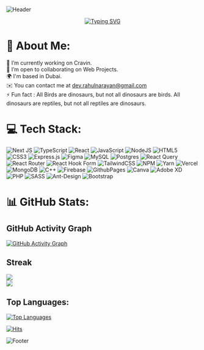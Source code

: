 ![Header](https://capsule-render.vercel.app/api?type=waving&height=120&color=0:000000,50:1F1B7F,100:6A1DFF)

<div align="center">
    <a href="https://git.io/typing-svg"><img src="https://readme-typing-svg.demolab.com?font=Fira+Code&size=32%&pause=200&color=6A1DFF&center=true&vCenter=true&width=600&height=32%&lines=Hello+there+!;My+name+is+Rahul;Welcome+to+My+Profile+!;" alt="Typing SVG" /></a>
</div>

# 💫 About Me:
🔭 I’m currently working on Cravin.<br>🤝 I’m open to collaborating on Web Projects.<br>🌍 I'm based in Dubai.<br>✉️ You can contact me at [dev.rahulnarayan@gmail.com](mailto:dev.rahulnarayan@gmail.com)<br>⚡ Fun fact : All Birds are dinosaurs, but not all dinosaurs are birds. All dinosaurs are reptiles, but not all reptiles are dinosaurs. 


<!--## 🌐 Socials:
[![LinkedIn](https://img.shields.io/badge/LinkedIn-%230077B5.svg?logo=linkedin&logoColor=white)](https://linkedin.com/in/https://www.linkedin.com/in/rahulnarayan269)-->

# 💻 Tech Stack:
![Next JS](https://img.shields.io/badge/Next-black?style=plastic&logo=next.js&logoColor=white) ![TypeScript](https://img.shields.io/badge/typescript-%23007ACC.svg?style=plastic&logo=typescript&logoColor=white) ![React](https://img.shields.io/badge/react-%2320232a.svg?style=plastic&logo=react&logoColor=%2361DAFB) ![JavaScript](https://img.shields.io/badge/javascript-%23323330.svg?style=plastic&logo=javascript&logoColor=%23F7DF1E) ![NodeJS](https://img.shields.io/badge/node.js-6DA55F?style=plastic&logo=node.js&logoColor=white) ![HTML5](https://img.shields.io/badge/html5-%23E34F26.svg?style=plastic&logo=html5&logoColor=white) ![CSS3](https://img.shields.io/badge/css3-%231572B6.svg?style=plastic&logo=css3&logoColor=white) ![Express.js](https://img.shields.io/badge/express.js-%23404d59.svg?style=plastic&logo=express&logoColor=%2361DAFB) ![Figma](https://img.shields.io/badge/figma-%23F24E1E.svg?style=plastic&logo=figma&logoColor=white) ![MySQL](https://img.shields.io/badge/mysql-%2300000f.svg?style=plastic&logo=mysql&logoColor=white) ![Postgres](https://img.shields.io/badge/postgres-%23316192.svg?style=plastic&logo=postgresql&logoColor=white) ![React Query](https://img.shields.io/badge/-React%20Query-FF4154?style=plastic&logo=react%20query&logoColor=white) ![React Router](https://img.shields.io/badge/React_Router-CA4245?style=plastic&logo=react-router&logoColor=white) ![React Hook Form](https://img.shields.io/badge/React%20Hook%20Form-%23EC5990.svg?style=plastic&logo=reacthookform&logoColor=white) ![TailwindCSS](https://img.shields.io/badge/tailwindcss-%2338B2AC.svg?style=plastic&logo=tailwind-css&logoColor=white) ![NPM](https://img.shields.io/badge/NPM-%23CB3837.svg?style=plastic&logo=npm&logoColor=white) ![Yarn](https://img.shields.io/badge/yarn-%232C8EBB.svg?style=plastic&logo=yarn&logoColor=white) ![Vercel](https://img.shields.io/badge/vercel-%23000000.svg?style=plastic&logo=vercel&logoColor=white) ![MongoDB](https://img.shields.io/badge/MongoDB-%234ea94b.svg?style=plastic&logo=mongodb&logoColor=white) ![C++](https://img.shields.io/badge/c++-%2300599C.svg?style=plastic&logo=c%2B%2B&logoColor=white) ![Firebase](https://img.shields.io/badge/Firebase-039BE5?style=plastic&logo=Firebase&logoColor=white) ![GithubPages](https://img.shields.io/badge/github%20pages-121013?style=plastic&logo=github&logoColor=white)  ![Canva](https://img.shields.io/badge/Canva-%2300C4CC.svg?style=plastic&logo=Canva&logoColor=white) ![Adobe XD](https://img.shields.io/badge/Adobe%20XD-470137?style=plastic&logo=Adobe%20XD&logoColor=#FF61F6) ![PHP](https://img.shields.io/badge/php-%23777BB4.svg?style=plastic&logo=php&logoColor=white) ![SASS](https://img.shields.io/badge/SASS-hotpink.svg?style=plastic&logo=SASS&logoColor=white) ![Ant-Design](https://img.shields.io/badge/-AntDesign-%230170FE?style=plastic&logo=ant-design&logoColor=white) ![Bootstrap](https://img.shields.io/badge/bootstrap-%238511FA.svg?style=plastic&logo=bootstrap&logoColor=white)
# 📊 GitHub Stats:

## GitHub Activity Graph
[![GitHub Activity Graph](https://github-readme-activity-graph.vercel.app/graph?username=rahul-269&custom_title=Rahul's%20GitHub%20Activity%20Graph&hide_border=true&theme=vision-friendly-dark&border_radius=15&bg_color=000000&color=FFD700&line=1E90FF&point=1E90FF&area_color=000000&title_color=FFD700&area=true)](https://www.github.com/rahul-269)

## Streak
![](https://github-readme-streak-stats.herokuapp.com/?user=rahul-269&theme=vision-friendly-dark&hide_border=true)<br/>
![](?username=rahul-269&theme=vision-friendly-dark&hide_border=true&include_all_commits=false&count_private=false&layout=compact) 
[<!--<br/>![](https://github-profile-summary-cards.vercel.app/api/cards/profile-details?username=rahul-269&theme=vision_friendly_dark)-->](http://www.github.com/rahul-269)
<!--[![My GitHub Language Stats](https://github-readme-stats.vercel.app/api/top-langs/?username=rahul-269&langs_count=5&theme=vision-friendly-dark&hide_border=true)]()-->
## Top Languages:
[![Top Languages](https://github-readme-stats.vercel.app/api/top-langs/?username=rahul-269&hide=html&hide_border=true&layout=compact&langs_count=8&theme=vision-friendly-dark)](https://github.com/rahul-269)

<!--## Repos per Language:
![Repos per Language](https://github-profile-summary-cards.vercel.app/api/cards/repos-per-language?username=rahul-269&theme=highcontrast&hide_border=true)

## Most Commit Language:
![Most Commit Language](https://github-profile-summary-cards.vercel.app/api/cards/most-commit-language?username=rahul-269&theme=highcontrast&hide_border=true)-->

[![Hits](https://hits.seeyoufarm.com/api/count/incr/badge.svg?url=https%3A%2F%2Fgithub.com%2Frahul-269&count_bg=%23310986&title_bg=%23310986&icon=&icon_color=%23E7E7E7&title=Visits&edge_flat=false)](https://hits.seeyoufarm.com)

![Footer](https://capsule-render.vercel.app/api?type=waving&height=120&color=0:000000,50:1F1B7F,100:6A1DFF&section=footer)






<!-- Proudly created with GPRM ( https://gprm.itsvg.in ) -->
